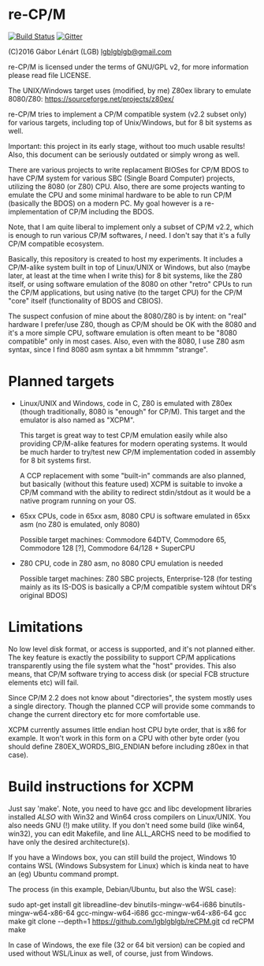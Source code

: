 # re-CP/M

[![Build Status](https://travis-ci.org/lgblgblgb/reCPM.svg?branch=master)](https://travis-ci.org/lgblgblgb/reCPM)
[![Gitter](https://badges.gitter.im/lgblgblgb/reCPM.svg)](https://gitter.im/lgblgblgb/reCPM?utm_source=badge&utm_medium=badge&utm_campaign=pr-badge)

(C)2016 Gábor Lénárt (LGB) lgblgblgb@gmail.com

re-CP/M is licensed under the terms of GNU/GPL v2, for more information please
read file LICENSE.

The UNIX/Windows target uses (modified, by me) Z80ex library to emulate
8080/Z80: https://sourceforge.net/projects/z80ex/

re-CP/M tries to implement a CP/M compatible system (v2.2 subset only) for
various targets, including top of Unix/Windows, but for 8 bit systems as well.

Important: this project in its early stage, without too much usable results!
Also, this document can be seriously outdated or simply wrong as well.

There are various projects to write replacament BIOSes for CP/M BDOS to have
CP/M system for various SBC (Single Board Computer) projects, utilizing the
8080 (or Z80) CPU. Also, there are some projects wanting to emulate the CPU
and some minimal hardware to be able to run CP/M (basically the BDOS) on a
modern PC. My goal however is a re-implementation of CP/M including the BDOS.

Note, that I am quite liberal to implement only a subset of CP/M v2.2, which
is enough to run various CP/M softwares, *I* need. I don't say that it's
a fully CP/M compatible ecosystem.

Basically, this repository is created to host my experiments. It includes
a CP/M-alike system built in top of Linux/UNIX or Windows, but also (maybe
later, at least at the time when I write this) for 8 bit systems, like
the Z80 itself, or using software emulation of the 8080 on other
"retro" CPUs to run the CP/M applications, but using native (to the target
CPU) for the CP/M "core" itself (functionality of BDOS and CBIOS).

The suspect confusion of mine about the 8080/Z80 is by intent: on "real"
hardware I prefer/use Z80, though as CP/M should be OK with the 8080 and it's
a more simple CPU, software emulation is often meant to be "8080 compatible"
only in most cases. Also, even with the 8080, I use Z80 asm syntax, since I
find 8080 asm syntax a bit hmmmm "strange".

# Planned targets

* Linux/UNIX and Windows, code in C, Z80 is emulated with Z80ex (though
  traditionally, 8080 is "enough" for CP/M). This target and the emulator
  is also named as "XCPM".

  This target is great way to test CP/M emulation easily while also providing
  CP/M-alike features for modern operating systems. It would be much harder to
  try/test new CP/M implementation coded in assembly for 8 bit systems first.

  A CCP replacement with some "built-in" commands are also planned, but
  basically (without this feature used) XCPM is suitable to invoke a CP/M
  command with the ability to redirect stdin/stdout as it would be a native
  program running on your OS.

* 65xx CPUs, code in 65xx asm, 8080 CPU is software emulated in 65xx asm (no
  Z80 is emulated, only 8080)

  Possible target machines: Commodore 64DTV, Commodore 65, Commodore 128 [?],
  Commodore 64/128 + SuperCPU

* Z80 CPU, code in Z80 asm, no 8080 CPU emulation is needed

  Possible target machines: Z80 SBC projects, Enterprise-128 (for testing
  mainly as its IS-DOS is basically a CP/M compatible system wihtout DR's
  original BDOS)

# Limitations

No low level disk format, or access is supported, and it's not planned either.
The key feature is exactly the possibility to support CP/M applications
transparently using the file system what the "host" provides. This also means,
that CP/M software trying to access disk (or special FCB structure elements
etc) will fail.

Since CP/M 2.2 does not know about "directories", the system mostly uses a
single directory. Though the planned CCP will provide some commands to change
the current directory etc for more comfortable use.

XCPM currently assumes little endian host CPU byte order, that is x86 for
example. It won't work in this form on a CPU with other byte order (you should
define Z80EX_WORDS_BIG_ENDIAN before including z80ex in that case).

# Build instructions for XCPM

Just say 'make'. Note, you need to have gcc and libc development libraries
installed _ALSO_ with Win32 and Win64 cross compilers on Linux/UNIX. You
also needs GNU (!) make utility. If you don't need some build (like win64,
win32), you can edit Makefile, and line ALL_ARCHS need to be modified to
have only the desired architecture(s).

If you have a Windows box, you can still build the project, Windows 10
contains WSL (Windows Subsystem for Linux) which is kinda neat to have
an (eg) Ubuntu command prompt.

The process (in this example, Debian/Ubuntu, but also the WSL case):

sudo apt-get install git libreadline-dev binutils-mingw-w64-i686 binutils-mingw-w64-x86-64 gcc-mingw-w64-i686 gcc-mingw-w64-x86-64 gcc make
git clone --depth=1 https://github.com/lgblgblgb/reCPM.git
cd reCPM
make

In case of Windows, the exe file (32 or 64 bit version) can be copied
and used without WSL/Linux as well, of course, just from Windows.

